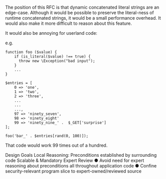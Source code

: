
The position of this RFC is that dynamic concatenated literal strings are an edge-case. Although it would be possible to preserve the literal-ness of runtime concatenated strings, it would be a small performance overhead. It would also make it more difficult to reason about this feature.


It would also be annoying for userland code:

e.g.

```
function foo ($value) {
    if (is_literal($value) !== true) {
      throw new \Exception("bad input");
    }
    ...
}

$entries = [
    0 => 'one',
    1 => 'two',
    2 => 'three',
    ...
    ...
    ...,
    97 => 'ninety_seven',
    98 => 'ninety_eight'
    99 => 'ninety_nine_' .  $_GET['surprise']
];

foo('bar_' . $entries[rand(0, 100)]);
```

That code would work 99 times out of a hundred. 


Design Goals
Local Reasoning: Preconditions established by surrounding code
Scalable & Mandatory Expert Review
● Avoid need for expert reasoning about preconditions all throughout application code
● Confine security-relevant program slice to expert-owned/reviewed source